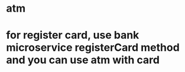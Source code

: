 # atm

# for register card, use bank microservice registerCard method and you can use atm with card
